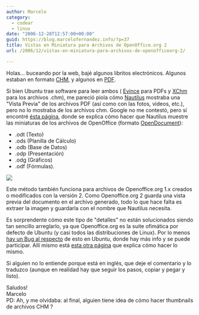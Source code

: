 ```yaml
---
author: Marcelo
category:
  - codear
  - linux
date: "2006-12-28T12:57:00+00:00"
guid: https://blog.marcelofernandez.info/?p=37
title: Vistas en Miniatura para Archivos de OpenOffice.org 2
url: /2006/12/vistas-en-miniatura-para-archivos-de-openofficeorg-2/

---
```

Holas... buceando por la web, bajé algunos libritos electrónicos. Algunos estaban en formato [CHM](http://en.wikipedia.org/wiki/Microsoft_Compressed_HTML_Help), y algunos en [PDF](http://es.wikipedia.org/wiki/Portable_Document_Format).

Si bien Ubuntu trae software para leer ambos ( [Evince](http://www.gnome.org/projects/evince/) para PDFs y [XChm](http://xchm.sourceforge.net/) para los archivos .chm), me pareció piola cómo [Nautilus](http://www.gnome.org/projects/nautilus/) mostraba una "Vista Previa" de los archivos PDF (así como con las fotos, videos, etc.), pero no lo mostraba de los archivos chm. Google no me contestó, pero sí encontré [ésta página](http://doc.gwos.org/index.php/Thumbnails_Ooo2), donde se explica cómo hacer que Nautilus muestre las miniaturas de los archivos de OpenOffice (formato [OpenDocument](http://es.wikipedia.org/wiki/OpenDocument)):  

- .odt (Texto)
- .ods (Planilla de Cálculo)
- .odb (Base de Datos)
- .odp (Presentación)
- .odg (Gráficos)
- .odf (Fórmulas).

 [![](http://2.bp.blogspot.com/_nDZ247g0qSM/RZO_Qqt66lI/AAAAAAAAAB0/snIOX8-24Ho/s320/screenshot1.png)](http://2.bp.blogspot.com/_nDZ247g0qSM/RZO_Qqt66lI/AAAAAAAAAB0/snIOX8-24Ho/s1600-h/screenshot1.png)

Este método también funciona para archivos de Openoffice.org 1.x creados o modificados con la versión 2. Como Openoffice.org 2 guarda una vista previa del documento en el archivo generado, todo lo que hace falta es extraer la imagen y guardarla con el nombre que Nautilus necesita.

Es sorprendente cómo este tipo de "detalles" no están solucionados siendo tan sencillo arreglarlo, ya que Openoffice.org es la suite ofimática por defecto de Ubuntu (y casi todos las distribuciones de Linux). Por lo menos [hay un Bug al respecto](https://bugs.launchpad.net/distros/ubuntu/+source/nautilus/+bug/25827) de esto en Ubuntu, donde hay más info y se puede participar. Allí mismo está [esta otra página](http://www.ubuntuforums.org/showthread.php?t=76566&page=3) que explica cómo hacer lo mismo.

Si alguien no lo entiende porque está en inglés, que deje el comentario y lo traduzco (aunque en realidad hay que seguir los pasos, copiar y pegar y listo).

Saludos!  
Marcelo  
PD: Ah, y me olvidaba: al final, alguien tiene idea de cómo hacer thumbnails de archivos CHM ?
